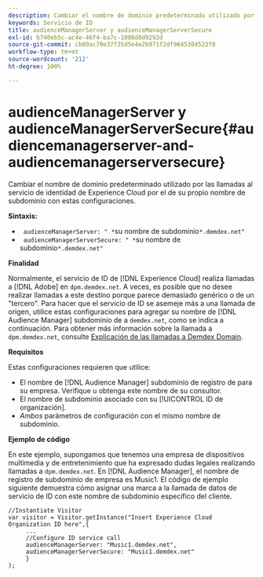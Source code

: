 ```yaml
---
description: Cambiar el nombre de dominio predeterminado utilizado por las llamadas al servicio de identidad de Experience Cloud por el de su propio nombre de subdominio con estas configuraciones.
keywords: Servicio de ID
title: audienceManagerServer y audienceManagerServerSecure
exl-id: b740eb5c-ac4e-46f4-ba7c-1080d8d9292d
source-git-commit: cb89ac70e37f35d5e4e2b971f2df9645304522f8
workflow-type: tm+mt
source-wordcount: '212'
ht-degree: 100%

---
```


# audienceManagerServer y audienceManagerServerSecure{#audiencemanagerserver-and-audiencemanagerserversecure}

Cambiar el nombre de dominio predeterminado utilizado por las llamadas al servicio de identidad de Experience Cloud por el de su propio nombre de subdominio con estas configuraciones.

**Sintaxis:**

* ` audienceManagerServer: " *`su nombre de subdominio`*.demdex.net"`
* ` audienceManagerServerSecure: " *`su nombre de subdominio`*.demdex.net"`

**Finalidad**

Normalmente, el servicio de ID de [!DNL Experience Cloud] realiza llamadas a [!DNL Adobe] en `dpm.demdex.net`. A veces, es posible que no desee realizar llamadas a este destino porque parece demasiado genérico o de un &quot;tercero&quot;. Para hacer que el servicio de ID se asemeje más a una llamada de origen, utilice estas configuraciones para agregar su nombre de [!DNL Audience Manager] subdominio de a `demdex.net`, como se indica a continuación. Para obtener más información sobre la llamada a `dpm.demdex.net`, consulte [Explicación de las llamadas a Demdex Domain](https://experienceleague.adobe.com/docs/audience-manager/user-guide/reference/demdex-calls.html?lang=es).

**Requisitos**

Estas configuraciones requieren que utilice:

* El nombre de [!DNL Audience Manager] subdominio de registro de para su empresa. Verifique u obtenga este nombre de su consultor.
* El nombre de subdominio asociado con su [!UICONTROL ID de organización].
* *Ambos* parámetros de configuración con el mismo nombre de subdominio.

**Ejemplo de código**

En este ejemplo, supongamos que tenemos una empresa de dispositivos multimedia y de entretenimiento que ha expresado dudas legales realizando llamadas a `dpm.demdex.net`. En [!DNL Audience Manager], el nombre de registro de subdominio de empresa es Music1. El código de ejemplo siguiente demuestra cómo asignar una marca a la llamada de datos de servicio de ID con este nombre de subdominio específico del cliente.

```
//Instantiate Visitor 
var visitor = Visitor.getInstance("Insert Experience Cloud Organization ID here",{ 
     ... 
     //Configure ID service call 
     audienceManagerServer: "Music1.demdex.net", 
     audienceManagerServerSecure: "Music1.demdex.net" 
     } 
);
```
